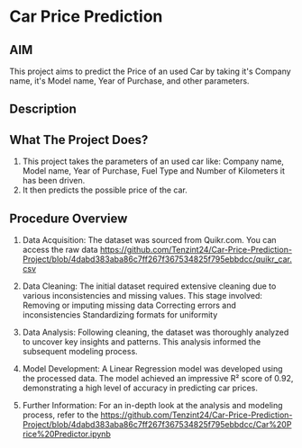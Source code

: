 
# Car Price Prediction




## AIM
This project aims to predict the Price of an used Car by taking it's Company name, it's Model name, Year of Purchase, and other parameters.
## Description
## What The Project Does?
1. This project takes the parameters of an used car like: Company name, Model name, Year of Purchase, Fuel Type and Number of Kilometers it has been driven.
2. It then predicts the possible price of the car.
## Procedure Overview
1. Data Acquisition:
The dataset was sourced from Quikr.com. You can access the raw data https://github.com/Tenzint24/Car-Price-Prediction-Project/blob/4dabd383aba86c7ff267f367534825f795ebbdcc/quikr_car.csv

2. Data Cleaning:
The initial dataset required extensive cleaning due to various inconsistencies and missing values. This stage involved:
Removing or imputing missing data
Correcting errors and inconsistencies
Standardizing formats for uniformity

3. Data Analysis:
Following cleaning, the dataset was thoroughly analyzed to uncover key insights and patterns. This analysis informed the subsequent modeling process.
4. Model Development:
A Linear Regression model was developed using the processed data. The model achieved an impressive R² score of 0.92, demonstrating a high level of accuracy in predicting car prices.
5. Further Information:
For an in-depth look at the analysis and modeling process, refer to the https://github.com/Tenzint24/Car-Price-Prediction-Project/blob/4dabd383aba86c7ff267f367534825f795ebbdcc/Car%20Price%20Predictor.ipynb
